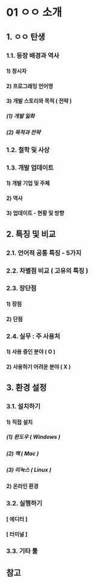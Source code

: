 # 01 ㅇㅇ 소개

## 1. ㅇㅇ 탄생

### 1.1. 등장 배경과 역사

#### 1) 창시자



#### 2) 프로그래밍 언어명



#### 3) 개발 스토리와 목적 ( 전략 )

##### (1) 개발 일화



##### (2) 목적과 전략





### 1.2. 철학 및 사상





### 1.3. 개발 업데이트 

#### 1) 개발 기업 및 주체



#### 2) 역사



#### 3) 업데이트 - 현황 및 방향







## 2. 특징 및 비교

### 2.1. 언어적 공통 특징 - 5가지





### 2.2. 차별점 비교 ( 고유의 특징 )





### 2.3. 장단점 

#### 1) 장점



#### 2) 단점





### 2.4. 실무 : 주 사용처 

#### 1) 사용 중인 분야 ( O )



#### 2) 사용하기 어려운 분야 ( X )



## 3. 환경 설정

### 3.1. 설치하기

#### 1) 직접 설치

##### (1) 윈도우 ( Windows )



##### (2) 맥 ( Mac )



##### (3) 리눅스 ( Linux )







#### 2) 온라인 환경





### 3.2. 실행하기

#### [ 에디터 ]



#### [ 터미널 ]





### 3.3. 기타 툴











## 참고
